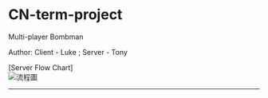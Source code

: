 # CN-term-project
Multi-player Bombman

Author: Client - Luke ; Server - Tony  
  
[Server Flow Chart]  
![][img-link]  
  
--------------------------------
[img-link]:/BombmanServer/BombmanServer-FlowChart.jpg "流程圖"
